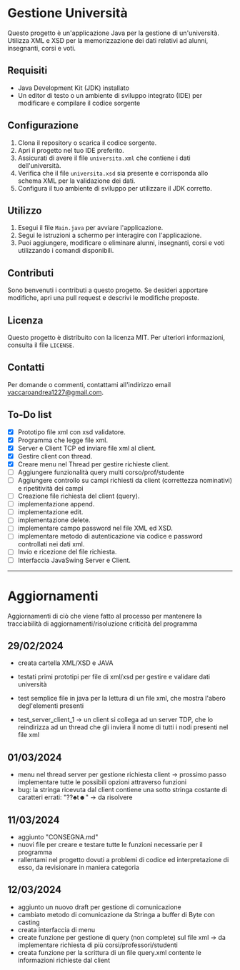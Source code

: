 # Gestione Università

Questo progetto è un'applicazione Java per la gestione di un'università. Utilizza XML e XSD per la memorizzazione dei dati relativi ad alunni, insegnanti, corsi e voti.

## Requisiti

- Java Development Kit (JDK) installato
- Un editor di testo o un ambiente di sviluppo integrato (IDE) per modificare e compilare il codice sorgente

## Configurazione

1. Clona il repository o scarica il codice sorgente.
2. Apri il progetto nel tuo IDE preferito.
3. Assicurati di avere il file `universita.xml` che contiene i dati dell'università.
4. Verifica che il file `universita.xsd` sia presente e corrisponda allo schema XML per la validazione dei dati.
5. Configura il tuo ambiente di sviluppo per utilizzare il JDK corretto.

## Utilizzo

1. Esegui il file `Main.java` per avviare l'applicazione.
2. Segui le istruzioni a schermo per interagire con l'applicazione.
3. Puoi aggiungere, modificare o eliminare alunni, insegnanti, corsi e voti utilizzando i comandi disponibili.

## Contributi

Sono benvenuti i contributi a questo progetto. Se desideri apportare modifiche, apri una pull request e descrivi le modifiche proposte.

## Licenza

Questo progetto è distribuito con la licenza MIT. Per ulteriori informazioni, consulta il file `LICENSE`.

## Contatti

Per domande o commenti, contattami all'indirizzo email [vaccaroandrea1227@gmail.com](mailto:vaccaroandrea1227@gmail.com).

## To-Do list

- [x] Prototipo file xml con xsd validatore.
- [x] Programma che legge file xml.
- [x] Server e Client TCP ed inviare file xml al client.
- [x] Gestire client con thread.
- [x] Creare menu nel Thread per gestire richieste client.
- [ ] Aggiungere funzionalità query multi corso/prof/studente
- [ ] Aggiungere controllo su campi richiesti da client (correttezza nominativi) e ripetitività dei campi
- [ ] Creazione file richiesta del client (query).
- [ ] implementazione append.
- [ ] implementazione edit.
- [ ] implementazione delete.
- [ ] implementare campo password nel file XML ed XSD. 
- [ ] implementare metodo di autenticazione via codice e password controllati nei dati xml.
- [ ] Invio e ricezione del file richiesta.
- [ ] Interfaccia JavaSwing Server e Client.

----------------------------

# Aggiornamenti

Aggiornamenti di ciò che viene fatto al processo per mantenere la tracciabilità di aggiornamenti/risoluzione criticità del programma

## 29/02/2024

- creata cartella XML/XSD e JAVA

- testati primi prototipi per file di xml/xsd per gestire e validare dati università

- test semplice file in java per la lettura di un file xml, che mostra l'abero degl'elementi presenti

- test_server_client_1 -> un client si collega ad un server TDP, che lo reindirizza ad un thread che gli inviera il nome di tutti i nodi presenti nel file xml 

## 01/03/2024

- menu nel thread server per gestione richiesta client -> prossimo passo implementare tutte le possibili opzioni attraverso funzioni
- bug: la stringa ricevuta dal client contiene una sotto stringa costante di caratteri errati: "??♣t☻" -> da risolvere

## 11/03/2024

- aggiunto "CONSEGNA.md"
- nuovi file per creare e testare tutte le funzioni necessarie per il programma
- rallentami nel progetto dovuti a problemi di codice ed interpretazione di esso, da revisionare in maniera categoria

## 12/03/2024

- aggiunto un nuovo draft per gestione di comunicazione
- cambiato metodo di comunicazione da Stringa a buffer di Byte con casting
- creata interfaccia di menu
- create funzione per gestione di query (non complete) sul file xml -> da implementare richiesta di più corsi/professori/studenti
- creata funzione per la scrittura di un file query.xml contente le informazioni richieste dal client